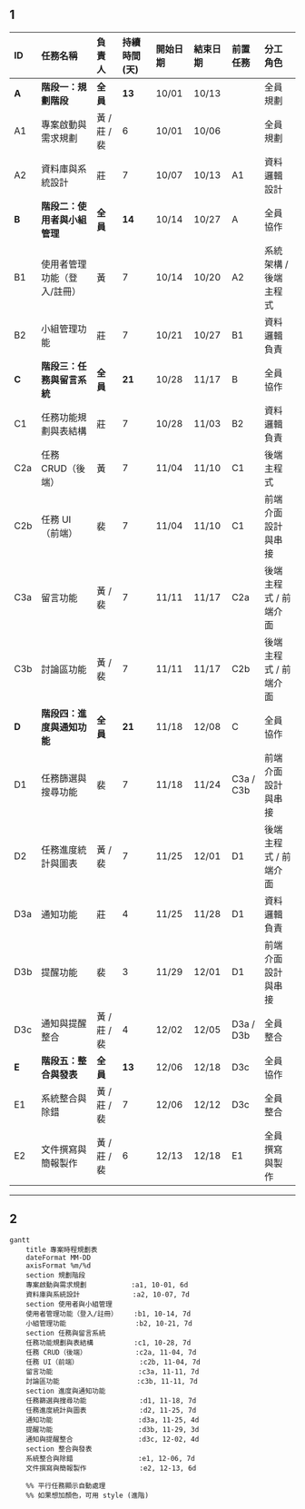 ## 1

| ID    | 任務名稱             | 負責人       | 持續時間 (天) | 開始日期  | 結束日期  | 前置任務      | 分工角色         |
| :---- | :--------------- | :-------- | :------- | :---- | :---- | :-------- | :----------- |
| **A** | **階段一：規劃階段**     | **全員**    | **13**   | 10/01 | 10/13 |           | 全員規劃         |
| A1    | 專案啟動與需求規劃        | 黃 / 莊 / 裴 | 6        | 10/01 | 10/06 |           | 全員規劃         |
| A2    | 資料庫與系統設計         | 莊         | 7        | 10/07 | 10/13 | A1        | 資料邏輯設計       |
| **B** | **階段二：使用者與小組管理** | **全員**    | **14**   | 10/14 | 10/27 | A         | 全員協作         |
| B1    | 使用者管理功能（登入/註冊）   | 黃         | 7        | 10/14 | 10/20 | A2        | 系統架構 / 後端主程式 |
| B2    | 小組管理功能           | 莊         | 7        | 10/21 | 10/27 | B1        | 資料邏輯負責       |
| **C** | **階段三：任務與留言系統**  | **全員**    | **21**   | 10/28 | 11/17 | B         | 全員協作         |
| C1    | 任務功能規劃與表結構       | 莊         | 7        | 10/28 | 11/03 | B2        | 資料邏輯負責       |
| C2a   | 任務 CRUD（後端）      | 黃         | 7        | 11/04 | 11/10 | C1        | 後端主程式        |
| C2b   | 任務 UI（前端）        | 裴         | 7        | 11/04 | 11/10 | C1        | 前端介面設計與串接    |
| C3a   | 留言功能             | 黃 / 裴     | 7        | 11/11 | 11/17 | C2a       | 後端主程式 / 前端介面 |
| C3b   | 討論區功能            | 黃 / 裴     | 7        | 11/11 | 11/17 | C2b       | 後端主程式 / 前端介面 |
| **D** | **階段四：進度與通知功能**  | **全員**    | **21**   | 11/18 | 12/08 | C         | 全員協作         |
| D1    | 任務篩選與搜尋功能        | 裴         | 7        | 11/18 | 11/24 | C3a / C3b | 前端介面設計與串接    |
| D2    | 任務進度統計與圖表        | 黃 / 裴     | 7        | 11/25 | 12/01 | D1        | 後端主程式 / 前端介面 |
| D3a   | 通知功能             | 莊         | 4        | 11/25 | 11/28 | D1        | 資料邏輯負責       |
| D3b   | 提醒功能             | 裴         | 3        | 11/29 | 12/01 | D1        | 前端介面設計與串接    |
| D3c   | 通知與提醒整合          | 黃 / 莊 / 裴 | 4        | 12/02 | 12/05 | D3a / D3b | 全員整合         |
| **E** | **階段五：整合與發表**    | **全員**    | **13**   | 12/06 | 12/18 | D3c       | 全員協作         |
| E1    | 系統整合與除錯          | 黃 / 莊 / 裴 | 7        | 12/06 | 12/12 | D3c       | 全員整合         |
| E2    | 文件撰寫與簡報製作        | 黃 / 莊 / 裴 | 6        | 12/13 | 12/18 | E1        | 全員撰寫與製作      |




---
## 2
```mermaid
gantt
    title 專案時程規劃表
    dateFormat MM-DD
    axisFormat %m/%d
    section 規劃階段
    專案啟動與需求規劃           :a1, 10-01, 6d
    資料庫與系統設計             :a2, 10-07, 7d
    section 使用者與小組管理
    使用者管理功能（登入/註冊）    :b1, 10-14, 7d
    小組管理功能                 :b2, 10-21, 7d
    section 任務與留言系統
    任務功能規劃與表結構          :c1, 10-28, 7d
    任務 CRUD（後端）            :c2a, 11-04, 7d
    任務 UI（前端）               :c2b, 11-04, 7d
    留言功能                     :c3a, 11-11, 7d
    討論區功能                   :c3b, 11-11, 7d
    section 進度與通知功能
    任務篩選與搜尋功能             :d1, 11-18, 7d
    任務進度統計與圖表             :d2, 11-25, 7d
    通知功能                     :d3a, 11-25, 4d
    提醒功能                     :d3b, 11-29, 3d
    通知與提醒整合                :d3c, 12-02, 4d
    section 整合與發表
    系統整合與除錯                :e1, 12-06, 7d
    文件撰寫與簡報製作             :e2, 12-13, 6d

    %% 平行任務顯示自動處理
    %% 如果想加顏色，可用 style (進階)

```

```

